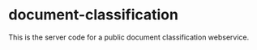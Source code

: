 # document-classification

This is the server code for a public document classification webservice.
